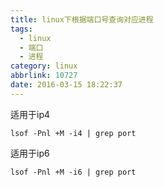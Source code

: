 ```yaml
---
title: linux下根据端口号查询对应进程
tags:
  - linux
  - 端口
  - 进程
category: linux
abbrlink: 10727
date: 2016-03-15 18:22:37
---
```


适用于ip4

```
lsof -Pnl +M -i4 | grep port
```

适用于ip6

```
lsof -Pnl +M -i6 | grep port
```
